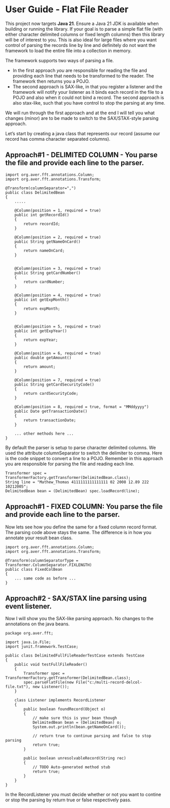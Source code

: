 ﻿User Guide - Flat File Reader
=============================
This project now targets **Java 21**. Ensure a Java 21 JDK is available when building or running the library.
If your goal is to parse a simple flat file (with either character delimited columns or fixed length columns) then this library will be of interest to you. This is also ideal for large files where you want control of parsing the records line by line and definitely do not want the framework to load the entire file into a collection in memory.

The framework supports two ways of parsing a file. 
* In the first approach *you* are responsible for reading the file and providing each line that needs to be transformed to the reader. The framework then returns you a POJO.
* The second approach is SAX-like, in that you register a listener and the framework will notify your listener as it binds each record in the file to a POJO and also when it could not bind a record. The second approach is also stax-like, such that you have control to stop the parsing at any time.

We will run through the first approach and at the end I will tell you what changes (minor) are to be made to switch to the SAX/STAX-style parsing approach.

Let’s start by creating a java class that represents our record (assume our record has comma character separated columns).


Approach#1 - DELIMITED COLUMN - You parse the file and provide each line to the parser.
-------------------------------------------------------------------------------

    import org.aver.fft.annotations.Column;
    import org.aver.fft.annotations.Transform;

    @Transform(columnSeparator=",")
    public class DelimitedBean
    {
        .....

        @Column(position = 1, required = true)
        public int getRecordId()
        {
            return recordId;
        }

        @Column(position = 2, required = true)
        public String getNameOnCard()
        {
            return nameOnCard;
        }


        @Column(position = 3, required = true)
        public String getCardNumber()
        {
            return cardNumber;
        }

        @Column(position = 4, required = true)
        public int getExpMonth()
        {
            return expMonth;
        }


        @Column(position = 5, required = true)
        public int getExpYear()
        {
            return expYear;
        }

        @Column(position = 6, required = true)
        public double getAmount()
        {
            return amount;
        }

        @Column(position = 7, required = true)
        public String getCardSecurityCode()
        {
            return cardSecurityCode;
        }

        @Column(position = 8, required = true, format = "MMddyyyy")
        public Date getTransactionDate()
        {
            return transactionDate;
        }
        
        ... other methods here ...
    }

  
By default the parser is setup to parse character delimited columns. We used the attribute columnSeparator to switch the delimiter to comma. Here is the code snippet to convert a line to a POJO. Remember in this approach you are responsible for parsing the file and reading each line.

    Transformer spec = TransformerFactory.getTransformer(DelimitedBean.class);
    String line = "Mathew_Thomas 4111111111111111 02 2008 12.89 222 10212005";
    DelimitedBean bean = (DelimitedBean) spec.loadRecord(line);


Approach#1 - FIXED COLUMN: You parse the file and provide each line to the parser.
--------------------------------------------------------------------------
Now lets see how you define the same for a fixed column record format. The parsing code above stays the same. The difference is in how you annotate your result bean class.

    import org.aver.fft.annotations.Column;
    import org.aver.fft.annotations.Transform;

    @Transform(columnSeparatorType = Transformer.ColumnSeparator.FIXLENGTH)
    public class FixedColBean
    {
        ... same code as before ...
    }


Approach#2 - SAX/STAX line parsing using event listener.
--------------------------------------------------------
Now I will show you the SAX-like parsing approach. No changes to the annotations on the java beans.

    package org.aver.fft;

    import java.io.File;
    import junit.framework.TestCase;

    public class DelimitedFullFileReaderTestCase extends TestCase
    {
        public void testFullFileReader()
        {
            Transformer spec = TransformerFactory.getTransformer(DelimitedBean.class);
            spec.parseFlatFile(new File("c:/multi-record-delcol-file.txt"), new Listener());
        }

        class Listener implements RecordListener
        {
            public boolean foundRecord(Object o)
            {
                // make sure this is your bean though
                DelimitedBean bean = (DelimitedBean) o;
                System.out.println(bean.getNameOnCard());

                // return true to continue parsing and false to stop parsing
                return true;
            }

            public boolean unresolvableRecord(String rec)
            {
                // TODO Auto-generated method stub
                return true;
            }
        }
    }

In the RecordListener you must decide whether or not you want to contine or stop the parsing by return true or false respectively pass.


